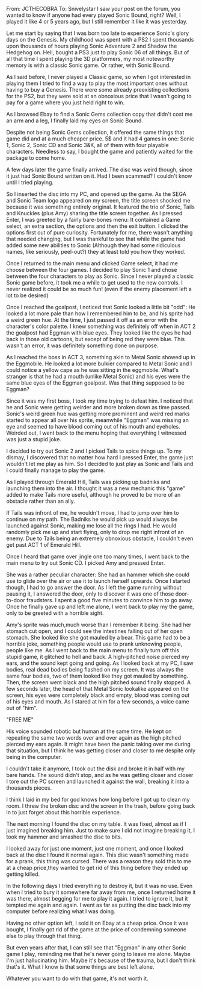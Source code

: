From: JCTHECOBRA 
To: Snivelystar
 I saw your post on the forum, you wanted to know if anyone had every played Sonic Bound, right? Well, I played it like 4 or 5 years ago, but I still remember it like it was yesterday. 

Let me start by saying that I was born too late to experience Sonic's glory days on the Genesis. My childhood was spent with a PS2 I spent thousands upon thousands of hours playing Sonic Adventure 2 and Shadow the Hedgehog on. Hell, bought a PS3 just to play Sonic 06 of all things.
But of all that time I spent playing the 3D platformers, my most noteworthy memory is with a classic Sonic game. Or rather, with Sonic Bound. 

As I said before, I never played a Classic game, so when I got interested in playing them I tried to find a way to play the most important ones without having to buy a Genesis. There were some already preexisting collections for the PS2, but they were sold at an obnoxious price that I wasn't going to pay for a game where you just held right to win.

As I browsed Ebay to find a Sonic Gems collection copy that didn't cost me an arm and a leg, I finally laid my eyes on Sonic Bound.
 
Despite not being Sonic Gems collection, it offered the same things that game did and at a much cheaper price. 5$ and it had 4 games in one: Sonic 1, Sonic 2, Sonic CD and Sonic 3&K, all of them with four playable characters. Needless to say, I bought the game and patiently waited for the package to come home.

A few days later the game finally arrived. The disc was weird though, since it just had Sonic Bound written on it. Had I been scammed? I couldn't know until I tried playing.

So I inserted the disc into my PC, and opened up the game. As the SEGA and Sonic Team logo appeared on my screen, the title screen shocked me because it was something entirely original. It featured the trio of Sonic, Tails and Knuckles (plus Amy) sharing the title screen together.
As I pressed Enter, I was greeted by a fairly bare-bones menu: It contained a Game select, an extra section, the options and then the exit button. I clicked the options first out of pure curiosity. Fortunately for me, there wasn't anything that needed changing, but I was thankful to see that while the game had added some new abilities to Sonic (Although they had some ridiculous names, like seriously, peel-out?) they at least told you how they worked.

Once I returned to the main menu and clicked Game select, it had me choose between the four games. I decided to play Sonic 1 and chose between the four characters to play as Sonic.
Since I never played a classic Sonic game before, it took me a while to get used to the new controls. I never realized it could be so much fun! (even if the enemy placement left a lot to be desired)

Once I reached the goalpost, I noticed that Sonic looked a little bit "odd": He looked a lot more pale than how I remembered him to be, and his sprite had a weird green hue. At the time, I just passed it off as an error with the character's color palette. I knew something was definitely off when in ACT 2 the goalpost had Eggman with blue eyes. They looked like the eyes he had back in those old cartoons, but except of being red they were blue. This wasn't an error, it was definitely something done on purpose.

As I reached the boss in ACT 3, something akin to Metal Sonic showed up in the Eggmobile. He looked a lot more bulkier compared to Metal Sonic and I could notice a yellow cape as he was sitting in the eggmobile. What's stranger is that he  had a mouth (unlike Metal Sonic) and his eyes were the same blue eyes of the Eggman goalpost. Was that thing supposed to be Eggman?

Since it was my first boss, I took my time trying to defeat him. I noticed that he and Sonic were getting weirder and more broken down as time passed. Sonic's weird green hue was getting more prominent and weird red marks started to appear all over his sprite, meanwhile "Eggman" was missing an eye and seemed to have blood coming out of his mouth and eyeholes. Weirded out, I went back to the menu hoping that everything I  witnessed was just a stupid joke.

I decided to try out Sonic 2 and I picked Tails to spice things up. To my dismay, I discovered that no matter how hard I pressed Enter, the game just wouldn't let me play as him. So I decided to just play as Sonic and Tails and I could finally manage to play the game.  

As I played through Emerald Hill, Tails was picking up badniks and launching them into the air. I thought it was a new mechanic this "game" added to make Tails more useful, although he proved to be more of an obstacle rather than an ally. 

If Tails was infront of me, he wouldn't move, I had to jump over him to continue on my path. The Badniks he would pick up would always be launched against Sonic, making me lose all the rings I had. He would randomly pick me up and start flying, only to drop me right infront of an enemy. Due to Tails being an extremely obnoxious obstacle, I couldn't even get past ACT 1 of Emerald Hill. 

Once I heard that game over jingle one too many times, I  went back to the main menu to try out Sonic CD. I picked Amy and pressed Enter.

She was a rather peculiar character: She had an hammer which she could use to glide over the air or use it to launch herself upwards. Once I started though, I had to go answer the door. As I left the game running without pausing it, I answered the door, only to discover it was one of those door-to-door fraudsters. I spent a good five minutes to convince him to go away. Once he finally gave up and left me alone, I went back to play my the game, only to be greeted with a horrible sight. 

Amy's sprite was much,much worse than I remember it being. She had her stomach cut open, and I could see the intestines falling out of her open stomach. She looked like she got mauled by a bear. This game had to be a horrible joke, something people would use to prank unknowing people, people like me. As I went back to the main menu to finally turn off this stupid game, it glitched to hell and back. A high-pitched noise pierced my ears, and the sound kept going and going. As I looked back at my PC, I saw bodies, real dead bodies being flashed on my screen. It was always the same four bodies, two of them looked like they got mauled by something. Then, the screen went black and the high pitched sound finally stopped. A few seconds later, the head of that Metal Sonic lookalike appeared on the screen, his eyes were completely black and empty, blood was coming out of his eyes and mouth. As I stared at him for a few seconds, a voice came out of "him".

"FREE ME" 

His voice sounded robotic but human at the same time. He kept on repeating the same two words over and over again as the high pitched pierced my ears again. It might have been the panic taking over me during that situation, but I think he was getting closer and closer to me despite only being in the computer. 

I couldn't take it anymore,  I took out the disk and broke it in half with my bare hands. The sound didn't stop, and as he was getting closer and closer I tore out the PC screen and launched it against the wall, breaking it into a thousands pieces. 

I think I laid in my bed for god knows how long before I got up to clean my room. I threw the broken  disc and the screen in the trash, before going back in to just forget about this horrible experience. 

The next morning I found the disc on my table. It was fixed, almost as if I just imagined breaking him. Just to make sure I did not imagine breaking it, I took my hammer and smashed the disc to bits.

I looked away for just one moment, just one moment, and once I looked back at the disc I found it  normal again. This disc wasn't something made for a prank, this thing was cursed. There was a reason they sold this to me at a cheap price,they wanted to get rid of this thing before they ended up getting killed.

In the following days I tried everything to destroy it, but it was no use. Even when I tried to bury it somewhere far away from me, once I returned home it was there, almost begging for me to play it again. I tried to ignore it, but it tempted me again and again. I went as far as putting the disc back into my computer before realizing what I was doing. 

Having no other option left, I sold it on Ebay at a cheap price. Once it was bought, I finally got rid of the game at the price of condemning someone else to play through that thing.

But even years after that, I can still see that "Eggman" in any other Sonic game I play, reminding me that he's never going to leave me alone. Maybe I'm just hallucinating him. Maybe it's because of the trauma, but I don't think that's it. What I know is that some things are best left alone. 

Whatever you want to do with that game, it's not worth it.
